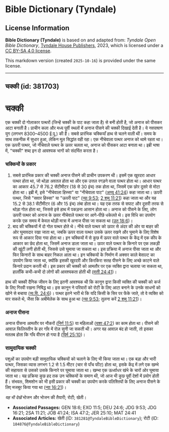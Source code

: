 # Bible Dictionary (Tyndale)

## License Information

**Bible Dictionary (Tyndale)** is based on and adapted from: _Tyndale Open Bible Dictionary_, [Tyndale House Publishers](https://tyndaleopenresources.com/), 2023, which is licensed under a [CC BY-SA 4.0 license](https://creativecommons.org/licenses/by-sa/4.0/legalcode.en).

This markdown version (created `2025-10-16`) is provided under the same license.



--------------------------------

## चक्की (id: 381703)

चक्की
=====

एक चक्की दो गोलाकार पत्थरों (जिन्हें चक्की के पाट कहा जाता है) से बनी होती है, जो अनाज को पीसकर आटा बनाती है। प्राचीन कला और मध्य पूर्वी स्थलों में अनाज पीसने की चक्की दिखाई देती है। ये नवपाषाण युग (लगभग 8300–4500 ई.पू.) की हैं। सबसे प्रारंभिक चक्कियाँ हाथ से चलने वाली थीं। समय के साथ तकनीक में सुधार हुआ, लेकिन मूल सिद्धांत वही रहा। एक नीचेवाला पत्थर अनाज को थामे रहता था। एक ऊपरी पत्थर, जो नीचेवाले पत्थर के ऊपर चलता था, अनाज को पीसकर आटा बनाता था। इब्री भाषा में, "चक्की" शब्द इन दो आवश्यक भागों को संदर्भित करता है।

### चक्कियों के प्रकार

1. सबसे प्रारंभिक प्रकार की चक्की अनाज पीसने की प्राचीन उपकरण थी। इसमें एक खुरदरा आधार पत्थर होता था, जो थोड़ा अवतल होता था और एक उत्तल रगड़ने वाला पत्थर होता था। आधार पत्थर का आकार 45\.7 से 76\.2 सेंटीमीटर (18 से 30 इंच) तक होता था, जिसमें एक छोर दूसरे से मोटा होता था। इब्री में, इसे "नीचेवाला हिस्सा" या "नीचेवाला पाट" ([अय्यू 41:24](https://ref.ly/Job41:24)) कहा जाता था। ऊपरी पत्थर, जिसे "सवार हिस्सा" या "ऊपरी पाट" ([न्या 9:53](https://ref.ly/Judg9:53); [2 शमू 11:21](https://ref.ly/2Sam11:21)) कहा जाता था और यह 15\.2 से 38\.1 सेंटीमीटर (6 और 15 इंच) लंबा होता था। यह एक तरफ से सपाट और दूसरी तरफ से थोड़ा गोल होता था, जिससे इसे हाथ में पकड़ना आसान होता था। अनाज को पीसने के लिए, लोग ऊपरी पत्थर को अनाज के ऊपर नीचेवाले पत्थर पर आगे\-पीछे धकेलते थे। इस विधि का उपयोग करके एक समय में केवल थोड़ी मात्रा में अनाज पीसा जा सकता था ([उत 18:6](https://ref.ly/Gen18:6))।
2. बाद की चक्कियों में दो गोल पत्थर होते थे। नीचे वाले पत्थर को ऊपर से अंदर की ओर या बाहर की ओर घुमावदार रखा जाता था, जबकि ऊपर वाला पत्थर उसके ऊपर रखने और घुमाने के लिए विशेष रूप से आकार दिया गया होता था। इन चक्कियों में से कुछ में ऊपर वाले पत्थर के केंद्र में एक कीप के आकार का छेद होता था, जिसमें अनाज डाला जाता था। ऊपर वाले पत्थर के किनारे पर एक लकड़ी की खूंटी लगी होती थी, जिससे उसे घुमाया जा सकता था। इस प्रक्रिया में अनाज पीसा जाता था और फिर किनारों के साथ बाहर निकल आता था। इन चक्कियों के निर्माण में अक्सर काले बेसाल्ट का उपयोग किया जाता था, क्योंकि इसकी खुरदरी और किरकिरा सतह पीसने के लिए अच्छे काटने वाले किनारे प्रदान करती थी। इस प्रकार की चक्की को आमतौर पर एक व्यक्ति द्वारा चलाया जा सकता था, हालाँकि कभी\-कभी दो लोगों की आवश्यकता होती थी ([मत्ती 24:41](https://ref.ly/Matt24:41))।

हाथ की चक्की दैनिक जीवन के लिए इतनी आवश्यक थी कि कानून द्वारा किसी व्यक्ति की चक्की को कर्ज के लिए गिरवी रखना निषिद्ध था। इस कानून ने परिवारों को रोटी के लिए आटा बनाने के उनके साधनों को खोने से बचाया ([व्य.वि. 24:6](https://ref.ly/Deut24:6))। पत्थर इतने भारी थे कि यदि किसी के सिर पर फेंके जाते, तो वे व्यक्ति को मार सकते थे, जैसा कि अबीमेलेक के साथ हुआ था ([न्या 9:53](https://ref.ly/Judg9:53); तुलना करें [2 शमू 11:21](https://ref.ly/2Sam11:21))।

### अनाज पीसना

अनाज पीसना आमतौर पर नौकरों ([निर्ग 11:5](https://ref.ly/Exod11:5)) या महिलाओं ([यशा 47:2](https://ref.ly/Isa47:2)) का काम होता था। पीसने की आवाज़ फिलिस्तीन के हर गाँव में रोज़ सुनी जा सकती थी। अगर वह आवाज़ बंद हो जाती, तो इसका मतलब होता कि गाँव वीरान हो गया है ([यिर्म 25:10](https://ref.ly/Jer25:10))।

### सामुदायिक चक्की

पशुओं का उपयोग बड़ी सामुदायिक चक्कियों को चलाने के लिए भी किया जाता था। एक बड़ा और भारी पत्थर, जिसका व्यास लगभग 1\.2 से 1\.5 मीटर (चार से पाँच फीट) होता था, इसके केंद्र में लगे एक खम्भे की सहायता से उसको उसके किनारे पर घुमाया जाता था। खम्भा एक ऊर्ध्वाधर खंभे के चारों ओर घुमाया जाता था। यह प्रक्रिया कुछ हद तक उन चक्कियों के समान थी, जो आज भी कुछ पूर्वी देशों में प्रयोग होती हैं। संभवतः, शिमशोन को भी इसी प्रकार की चक्की का उपयोग करके पलिश्तियों के लिए अनाज पीसने के लिए मजबूर किया गया था ([न्या 16:21](https://ref.ly/Judg16:21))।

*यह भी देखें* भोजन और भोजन की तैयारी; रोटी; खेती।

* **Associated Passages:** GEN 18:6; EXO 11:5; DEU 24:6; JDG 9:53; JDG 16:21; 2SA 11:21; JOB 41:24; ISA 47:2; JER 25:10; MAT 24:41
* **Associated Articles:** खेती (ID: `381281@TyndaleBibleDictionary`); रोटी (ID: `184876@TyndaleBibleDictionary`)

